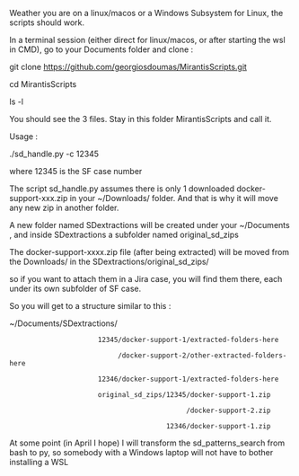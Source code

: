 Weather you are on a linux/macos or a Windows Subsystem for Linux, the scripts should work.

In a terminal session (either direct for linux/macos, or after starting the wsl in CMD), go to your Documents folder and clone :

git clone https://github.com/georgiosdoumas/MirantisScripts.git

cd MirantisScripts

ls -l 

You should see the 3 files. Stay in this folder MirantisScripts and call it.

Usage :

./sd_handle.py -c 12345 

where 12345 is the SF case number 

The script sd_handle.py assumes there is only 1 downloaded docker-support-xxx.zip in your ~/Downloads/ folder. And that is why it will move any new zip in another folder.

A new folder named SDextractions will be created under your ~/Documents , and inside SDextractions a subfolder named original_sd_zips

The docker-support-xxxx.zip file (after being extracted) will be moved from the Downloads/ in the SDextractions/original_sd_zips/

so if you want to attach them in a Jira case, you will find them there, each under its own subfolder of SF case.

So you will get to a structure similar to this :

~/Documents/SDextractions/

                          12345/docker-support-1/extracted-folders-here
                          
                               /docker-support-2/other-extracted-folders-here
                          
                          12346/docker-support-1/extracted-folders-here
                          
                          original_sd_zips/12345/docker-support-1.zip
                          
                                                /docker-support-2.zip
                          
                                           12346/docker-support-1.zip
                          

At some point (in April I hope) I will transform the sd_patterns_search from bash to py, so somebody with a Windows laptop will not have to bother installing a WSL 
